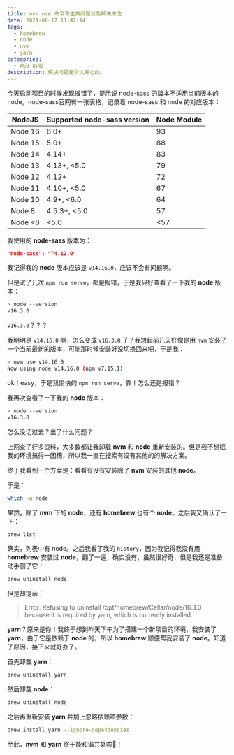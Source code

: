 ```yaml
---
title: nvm use 命令不生效问题以及解决方法
date: 2021-06-17 11:47:14
tags: 
  - homebrew
  - node
  - nvm
  - yarn
categories:
  - WEB 前端
description: 解决问题是令人开心的。
---
```


今天启动项目的时候发现报错了，提示说 node-sass 的版本不适用当前版本的 node。node-sass官网有一张表格，记录着 node-sass 和 node 的对应版本：

NodeJS  | Supported node-sass version | Node Module
--------|-----------------------------|------------
Node 16 | 6.0+                        | 93
Node 15 | 5.0+                        | 88
Node 14 | 4.14+                       | 83
Node 13 | 4.13+, <5.0                 | 79
Node 12 | 4.12+                       | 72
Node 11 | 4.10+, <5.0                 | 67
Node 10 | 4.9+, <6.0                  | 64
Node 8  | 4.5.3+, <5.0                | 57
Node <8 | <5.0                        | <57

我使用的 **node-sass** 版本为：

```json
"node-sass": "^4.12.0"
```

我记得我的 **node** 版本应该是 `v14.16.0`，应该不会有问题啊。

但是试了几次 `npm run serve`，都是报错，于是我只好查看了一下我的 **node** 版本：

```bash
> node --version
v16.3.0
```

`v16.3.0`？？？

我明明是 `v14.16.0` 啊，怎么变成 `v16.3.0` 了？我想起前几天好像是用 `nvm` 安装了一个当前最新的版本，可能那时候安装好没切换回来吧，于是我：

```bash
> nvm use v14.16.0
Now using node v14.16.0 (npm v7.15.1)
```

ok！easy，于是我愉快的 `npm run serve`，靠！怎么还是报错？

我再次查看了一下我的 **node** 版本：

```bash
> node --version
v16.3.0
```

怎么没切过去？出了什么问题？

上网查了好多资料，大多数都让我卸载 **nvm** 和 **node** 重新安装的。但是我不想把我的环境搞得一团糟，所以我一直在搜索有没有其他的的解决方案。

终于我看到一个方案是：看看有没有安装除了 **nvm** 安装的其他 **node**。

于是：

```bash
which -a node
```

果然，除了 **nvm** 下的 **node**，还有 **homebrew** 也有个 **node**。之后我又确认了一下：

```bash
brew list
```

确实，列表中有 node。之后我看了我的 `history`，因为我记得我没有用 **homebrew** 安装过 **node**，翻了一遍，确实没有，虽然很好奇，但是我还是准备动手删了它！

```bash
brew uninstall node
```

但是却提示：

> Error: Refusing to uninstall /opt/homebrew/Cellar/node/16.3.0
> because it is required by yarn, which is currently installed.

**yarn**？原来是你！我终于想到昨天下午为了搭建一个新项目的环境，我安装了 **yarn**，由于它是依赖于 **node** 的，所以 **homebrew** 顺便帮我安装了 **node**。知道了原因，接下来就好办了。

首先卸载 **yarn**：

```bash
brew uninstall yarn
```

然后卸载 **node**：

```bash
brew uninstall node
```

之后再重新安装 **yarn** 并加上忽略依赖项参数：

```bash
brew install yarn --ignore-dependencies
```

至此，**nvm** 和 **yarn** 终于能和谐共处啦🎉！
